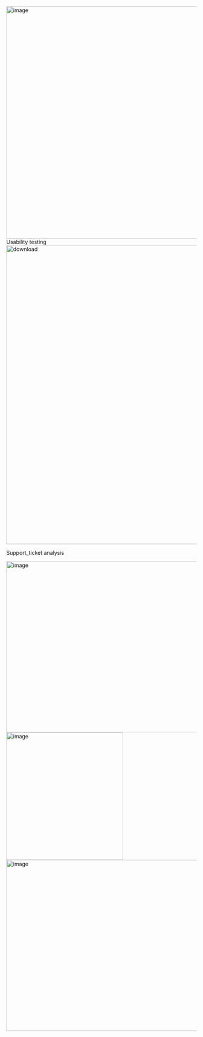 <img width="773" height="614" alt="image" src="https://github.com/user-attachments/assets/52b4d8d0-9025-4e3c-9492-10bd06511433" />
Usability testing
<img width="1189" height="790" alt="download" src="https://github.com/user-attachments/assets/1074b1bc-87da-4371-bdd2-469a85df92dd" />

Support_ticket analysis

<img width="752" height="452" alt="image" src="https://github.com/user-attachments/assets/4cca8f45-b6d5-43ba-ac06-7dc452f539c9" />


<img width="309" height="337" alt="image" src="https://github.com/user-attachments/assets/a6552459-c1c4-42ad-912c-1ec3a43d596f" />

<img width="752" height="452" alt="image" src="https://github.com/user-attachments/assets/694497d4-b0bf-468f-b80e-36e0b310b1f6" />




